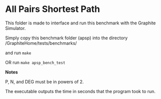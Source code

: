 All Pairs Shortest Path
=======================

This folder is made to interface and run this benchmark with the Graphite Simulator.

Simply copy this benchmark folder (apsp) into the directory
/GraphiteHome/tests/benchmarks/

and run ```make```

OR run ```make apsp_bench_test```

**Notes**

P, N, and DEG must be in powers of 2.

The executable outputs the time in seconds that the program took to run.

